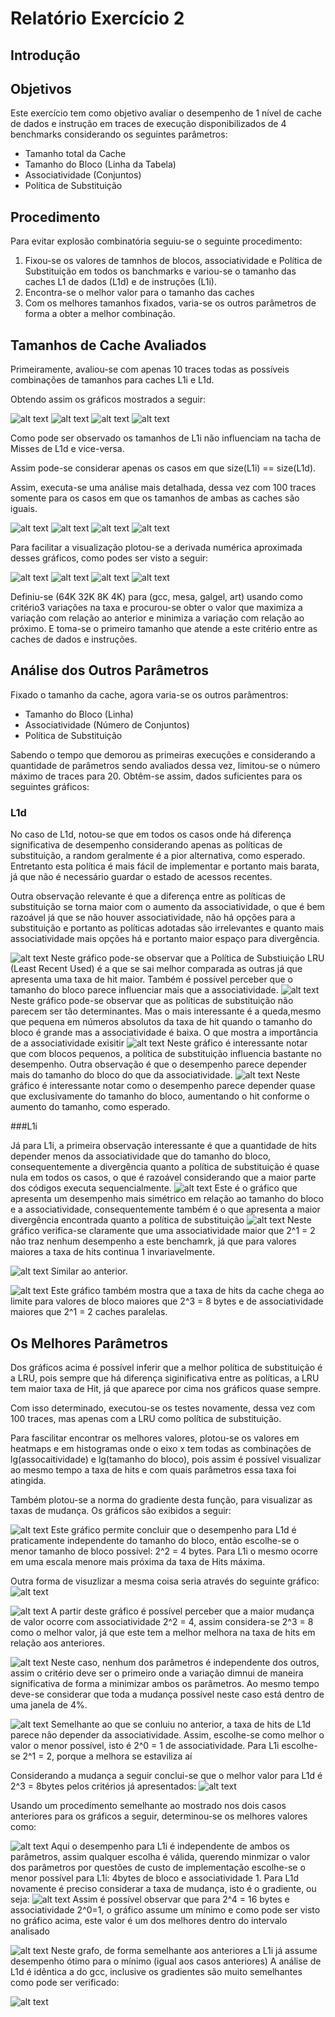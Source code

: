 Relatório Exercício 2
=======================

## Introdução



## Objetivos
Este exercício tem como objetivo avaliar o desempenho de 1 nível de cache de dados e instrução em traces de execução disponibilizados de 4 benchmarks considerando os seguintes parâmetros:
- Tamanho total da Cache
- Tamanho do Bloco (Linha da Tabela)
- Associatividade (Conjuntos)
- Política de Substituição

## Procedimento

Para evitar explosão combinatória seguiu-se o seguinte procedimento:

1. Fixou-se os valores de tamnhos de blocos, associatividade e Política de Substituição em todos os banchmarks e variou-se o tamanho das caches L1 de dados (L1d) e de instruções (L1i).
2. Encontra-se o melhor valor para o tamanho das caches
3. Com os melhores tamanhos fixados, varia-se os outros parâmetros de forma a obter a melhor combinação.


## Tamanhos de Cache Avaliados

Primeiramente, avaliou-se com apenas 10 traces todas as possíveis combinações de tamanhos para caches L1i e L1d.

Obtendo assim os gráficos mostrados a seguir:

![alt text](size_all/figs/size_art.png "Gráfico 1.1")
![alt text](size_all/figs/size_gcc.png "Gráfico 1.2")
![alt text](size_all/figs/size_galgel.png "Gráfico 1.3")
![alt text](size_all/figs/size_mesa.png "Gráfico 1.4")

Como pode ser observado os tamanhos de L1i não influenciam na tacha de Misses de L1d e vice-versa.

Assim pode-se considerar apenas os casos em que size(L1i) == size(L1d).

Assim, executa-se uma análise mais detalhada, dessa vez com 100 traces somente para os casos em que os tamanhos de ambas as caches são iguais.

![alt text](size/figs/gcc.png "Gráfico 2.2")
![alt text](size/figs/mesa.png "Gráfico 2.4")
![alt text](size/figs/galgel.png "Gráfico 2.3")
![alt text](size/figs/art.png "Gráfico 2.1")


Para facilitar a visualização plotou-se a derivada numérica aproximada desses gráficos, como podes ser visto a seguir:

![alt text](size/figs/gccChange.png "Gráfico 3.2")
![alt text](size/figs/mesaChange.png "Gráfico 3.4")
![alt text](size/figs/galgelChange.png "Gráfico 3.3")
![alt text](size/figs/artChange.png "Gráfico 3.1")




Definiu-se (64K 32K 8K 4K) para (gcc, mesa, galgel, art) usando como critério3 variações na taxa e procurou-se obter o valor que maximiza a variação com relação ao anterior e minimiza a variação com relação ao próximo. E toma-se o primeiro tamanho que atende a este critério entre as caches de dados e instruções.


## Análise dos Outros Parâmetros

Fixado o tamanho da cache, agora varia-se os outros parâmentros:
- Tamanho do Bloco (Linha)
- Associatividade (Número de Conjuntos)
- Política de Substituição

Sabendo o tempo que demorou as primeiras execuções e considerando a quantidade de parâmetros sendo avaliados dessa vez, limitou-se o número máximo de traces para 20. Obtêm-se assim, dados suficientes para os seguintes gráficos:

### L1d
No caso de L1d, notou-se que em todos os casos onde há diferença significativa de desempenho considerando apenas as políticas de substituição, a random geralmente é a pior alternativa, como esperado. Entretanto esta política é mais fácil de implementar e portanto mais barata, já que não é necessário guardar o estado de acessos recentes.

Outra observação relevante é que a diferença entre as políticas de substituição se torna maior com o aumento da associatividade, o que é bem razoável já que se não houver associatividade, não há opções para a substituição e portanto as políticas adotadas são irrelevantes e quanto mais associatividade mais opções há e portanto maior espaço para divergência.

![alt text](others/figs/surface3d_gcc_d.png "Gráfico 4.2")
Neste gráfico pode-se observar que a Política de Substiuição LRU (Least Recent Used) é a que se sai melhor comparada as outras já que apresenta uma taxa de hit maior. Também é possível perceber que o tamanho do bloco parece influenciar mais que a associatividade.
![alt text](others/figs/surface3d_mesa_d.png "Gráfico 4.4")
Neste gráfico pode-se observar que as políticas de substituição não parecem ser tão determinantes. Mas o mais interessante é a queda,mesmo que pequena em números absolutos da taxa de hit quando o tamanho do bloco é grande mas a associatividade é baixa. O que mostra a importância de a associatividade exisitir
![alt text](others/figs/surface3d_galgel_d.png "Gráfico 4.3")
Neste gráfico é interessante notar que com blocos pequenos, a política de substituição influencia bastante no desempenho. Outra observação é que o desempenho parece depender mais do tamanho do bloco do que da associatividade.
![alt text](others/figs/surface3d_art_d.png "Gráfico 4.1")
Neste gráfico é interessante notar como o desempenho parece depender quase que exclusivamente do tamanho do bloco, aumentando o hit conforme o aumento do tamanho, como esperado.

###L1i

Já para L1i, a primeira observação interessante é que a quantidade de hits depender menos da associatividade que do tamanho do bloco, consequentemente a divergência quanto a política de substituição é quase nula em todos os casos, o que é razoável considerando que a maior parte dos códigos executa sequencialmente.
![alt text](others/figs/surface3d_gcc_i.png "Gráfico 4.2")
Este é o gráfico que apresenta um desempenho mais simétrico em relação ao tamanho do bloco e a associatividade, consequentemente também é o que apresenta a maior divergência encontrada quanto a política de substituição
![alt text](others/figs/surface3d_mesa_i.png "Gráfico 4.4")
Neste gráfico verifica-se claramente que uma associatividade maior que 2^1 = 2 não traz nenhum desempenho a este benchamrk, já que para valores maiores a taxa de hits continua 1 invariavelmente.

![alt text](others/figs/surface3d_galgel_i.png "Gráfico 4.3")
Similar ao anterior.

![alt text](others/figs/surface3d_art_i.png "Gráfico 4.1")
Este gráfico também mostra que a taxa de hits da cache chega ao limite para valores de bloco maiores que 2^3 = 8 bytes e de associatividade maiores que 2^1 = 2 caches paralelas.

## Os Melhores Parâmetros
Dos gráficos acima é possível inferir que a melhor política de substituição é a LRU, pois sempre que há diferença siginificativa entre as políticas, a LRU tem maior taxa de Hit, já que aparece por cima nos gráficos quase sempre.

Com isso determinado, executou-se os testes novamente, dessa vez com 100 traces, mas apenas com a LRU como política de substituição.

Para fascilitar encontrar os melhores valores, plotou-se os valores em heatmaps e em histogramas onde o eixo x tem todas as combinações de lg(assocaitividade) e lg(tamanho do bloco), pois assim é possível visualizar ao mesmo tempo a taxa de hits e com quais parâmetros essa taxa foi atingida.

Também plotou-se a norma do gradiente desta função, para visualizar as taxas de mudança. Os gráficos são exibidos a seguir:

![alt text](others/max100/figs/surface3d_gcc.png "Gráfico 5.2.1")
Este gráfico permite concluir que o desempenho para L1d é praticamente independente do tamanho do bloco, então escolhe-se o menor tamanho de bloco possível: 2^2 = 4 bytes.
Para L1i o mesmo ocorre em uma escala menore mais próxima da taxa de Hits máxima.

Outra forma de visuzlizar a mesma coisa seria através do seguinte gráfico:
![alt text](others/max100/figs/2d_gcc.png "Gráfico 5.2.2")

![alt text](others/max100/figs/heatmap_gcc_dChange.png "Gráfico 5.2.3")
A partir deste gráfico é possível perceber que a maior mudança de valor ocorre com associatividade 2^2 = 4, assim considera-se 2^3 = 8 como o melhor valor, já que este tem a melhor melhora na taxa de hits em relação aos anteriores.

![alt text](others/max100/figs/heatmap_mesa_d.png "Gráfico 5.4.1")
Neste caso, nenhum dos parâmetros é independente dos outros, assim o critério deve ser o primeiro onde a variação dimnui de maneira significativa de forma a minimizar ambos os parâmetros. Ao mesmo tempo deve-se considerar que toda a mudança possível neste caso está dentro de uma janela de 4%.

![alt text](others/max100/figs/surface3d_mesa.png "Gráfico 5.2.1")
Semelhante ao que se conluiu no anterior, a taxa de hits de L1d parece não depender da associatividade. Assim, escolhe-se como melhor o valor o menor possível, isto é 2^0 = 1 de associatividade. Para L1i escolhe-se 2^1 = 2, porque a melhora se estaviliza aí

Considerando a mudança a seguir conclui-se que o melhor valor para L1d é 2^3 = 8bytes pelos critérios já apresentados:
![alt text](others/max100/figs/heatmap_mesa_dChange.png "Gráfico 5.2.3")

Usando um procedimento semelhante ao mostrado nos dois casos anteriores para os gráficos a seguir, determinou-se os melhores valores como:

![alt text](others/max100/figs/surface3d_galgel.png "Gráfico 5.2.1")
Aqui o desempenho para L1i é independente de ambos os parâmetros, assim qualquer escolha é válida, querendo minmizar o valor dos parâmetros por questões de custo de implementação escolhe-se o menor possível para L1i: 4bytes de bloco e associatividade 1.
Para L1d novamente é preciso considerar a taxa de mudança, isto é o gradiente, ou seja:
![alt text](others/max100/figs/heatmap_galgel_dChange.png "Gráfico 5.2.3")
Assim é possível observar que para 2^4 = 16 bytes e associatividade 2^0=1, o gráfico assume um mínimo e como pode ser visto no gráfico acima, este valor é um dos melhores dentro do intervalo analisado

![alt text](others/max100/figs/surface3d_art.png "Gráfico 5.2.1")
Neste grafo, de forma semelhante aos anteriores a L1i já assume desempenho ótimo para o mínimo (igual aos casos anteriores)
A análise de L1d é idêntica a do gcc, inclusive os gradientes são muito semelhantes como pode ser verificado:

![alt text](others/max100/figs/heatmap_art_dChange.png "Gráfico 5.2.3")
